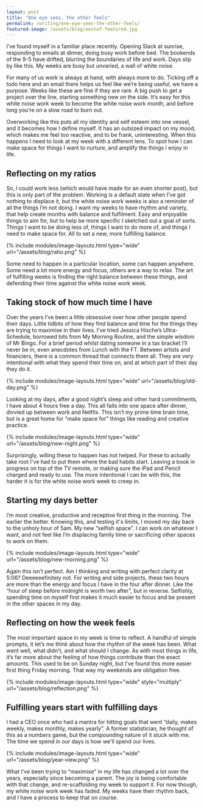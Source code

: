 ```yaml
---
layout: post
title: "One eye sees, the other feels"
permalink: /writing/one-eye-sees-the-other-feels/
featured-image: /assets/blog/oestof-featured.jpg
---
```


I’ve found myself in a familiar place recently. Opening Slack at sunrise, responding to emails at dinner, doing busy work before bed. The bookends of the 9-5 have drifted, blurring the boundaries of life and work. Days slip by like this. My weeks are busy but unvaried, a wall of white noise.

For many of us work is always at hand, with always more to do. Ticking off a todo here and an email there helps us feel like we’re being useful, we have a purpose. Weeks like these are fine if they are rare. A big push to get a project over the line, starting something new on the side. It’s easy for this white noise work week to become the white noise work month, and before long you’re on a slow road to burn out.

Overworking like this puts all my identity and self esteem into one vessel, and it becomes how I define myself. It has an outsized impact on my mood, which makes me feel too reactive, and to be frank, uninteresting. When this happens I need to look at my week with a different lens. To spot how I can make space for things I want to nurture, and amplify the things I enjoy in life.

## Reflecting on my ratios

So, I could work less (which would have made for an even shorter post), but this is only part of the problem. Working is a default state when I’ve got nothing to displace it, but the white noise work weeks is also a reminder of all the things I’m not doing. I want my weeks to have rhythm and variety, that help create months with balance and fulfilment. Easy and enjoyable things to aim for, but to help be more specific I sketched out a goal of sorts. Things I want to be doing less of, things I want to do more of, and things I need to make space for. All to set a new, more fulfilling balance.

{% include modules/image-layouts.html type="wide" url="/assets/blog/ratio.png" %}

Some need to happen in a particular location, some can happen anywhere. Some need a lot more energy and focus, others are a way to relax. The art of fulfilling weeks is finding the right balance between these things, and defending their time against the white noise work week.

## Taking stock of how much time I have

Over the years I’ve been a little obsessive over how other people spend their days. Little tidbits of how they find balance and time for the things they are trying to maximise in their lives. I’ve tried Jessica Hische’s Ultra-Schedule, borrowed bits from My Morning Routine, and the simple wisdom of Mr Bingo. For a brief period whilst dating someone in a tax bracket I’ll never be in, even anecdotes from Lunch with the FT. Between artists and financiers, there is a common thread that connects them all. They are very intentional with what they spend their time on, and at which part of their day they do it.

{% include modules/image-layouts.html type="wide" url="/assets/blog/old-day.png" %}

Looking at my days, after a good night’s sleep and other hard commitments, I have about 4 hours free a day. This all falls into one space after dinner, divvied up between work and Netflix. This isn’t my prime time brain time, but is a great home for “make space for” things like reading and creative practice.

{% include modules/image-layouts.html type="wide" url="/assets/blog/new-night.png" %}

Surprisingly, willing these to happen has not helped. For these to actually take root I've had to put them where the bad habits start. Leaving a book in progress on top of the TV remote, or making sure the iPad and Pencil charged and ready to use. The more intentional I can be with this, the harder it is for the white noise work week to creep in.

## Starting my days better

I’m most creative, productive and receptive first thing in the morning. The earlier the better. Knowing this, and testing it's limits, I moved my day back to the unholy hour of 5am. My new “selfish space”. I can work on whatever I want, and not feel like I’m displacing family time or sacrificing other spaces to work on them.

{% include modules/image-layouts.html type="wide" url="/assets/blog/new-morning.png" %}

Again this isn’t perfect. Am I thinking and writing with perfect clarity at 5:06? Deeeeeefinitely not. For writing and side projects, these two hours are more than the energy and focus I have in the four after dinner. Like the “hour of sleep before midnight is worth two after”, but in reverse. Selfishly, spending time on myself first makes it much easier to focus and be present in the other spaces in my day.

## Reflecting on how the week feels

The most important space in my week is time to reflect. A handful of simple prompts, it let’s me think about how the rhythm of the week has been. What went well, what didn't, and what should I change. As with most things in life, it’s far more about the feeling of how things contribute than the exact amounts. This used to be on Sunday night, but I’ve found this more easier first thing Friday morning. That way my weekends are obligation free.

{% include modules/image-layouts.html type="wide" style="multiply" url="/assets/blog/reflection.png" %}

## Fulfilling years start with fulfilling days

I had a CEO once who had a mantra for hitting goals that went “daily, makes weekly, makes monthly, makes yearly”. A former statistician, he thought of this as a numbers game, but the compounding nature of it stuck with me. The time we spend in our days is how we'll spend our lives.

{% include modules/image-layouts.html type="wide" url="/assets/blog/year-view.png" %}

What I’ve been trying to “maximise” in my life has changed a lot over the years, especially since becoming a parent. The joy is being comfortable with that change, and re-scaffolding my week to support it. For now though, my white noise work week has faded. My weeks have their rhythm back, and I have a process to keep that on course.
